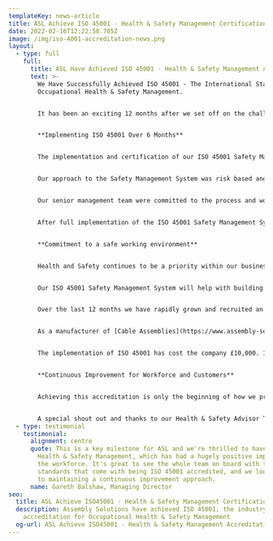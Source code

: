 ```yaml
---
templateKey: news-article
title: ASL Achieve ISO 45001 - Health & Safety Management Certification
date: 2022-02-16T12:22:58.705Z
image: /img/iso-4001-accreditation-news.png
layout:
  - type: full
    full:
      title: ASL Have Achieved ISO 45001 - Health & Safety Management Accreditation
      text: >-
        We Have Successfully Achieved ISO 45001 - The International Standard for
        Occupational Health & Safety Management.


        It has been an exciting 12 months after we set off on the challenge to achieve the exceptionally high Health & Safety standards of ISO 45001, and we are happy to announce that we have done it!


        **Implementing ISO 45001 Over 6 Months**


        The implementation and certification of our ISO 45001 Safety Management System took around 6 months to complete. Initially, our external health and safety advisor carried out a gap analysis of our existing safety management processes compared to the requirements of the ISO 45001 standard. This identified where we needed to implement new procedures or processes. Our health and safety advisor then prepared an integrated management system that encompassed our existing ISO 9001 quality process and procedures.


        Our approach to the Safety Management System was risk based and the senior management team worked with our safety advisor to better understand our organisation, context and the internal and external issues that could influence our Safety Management System. From this we identified any interested parties and considered their needs and expectations and deciding upon the scope of the Safety Management System.


        Our senior management team were committed to the process and worked with our safety advisor to develop the health and safety policy and objectives ensuring they were aligned to the strategic direction of ASL. As part of the process, we fully engaged our workforce with ISO 45001 awareness training and ensured they are part of the Safety Leadership Team and represented at our health and safety committee meetings.


        After full implementation of the ISO 45001 Safety Management System, we carried out our internal audits and a management review meeting ready for our certification audit. Our certification audit went well and we successfully passed the audit without any non conformances being raised. 


        **Commitment to a safe working environment**


        Health and Safety continues to be a priority within our business and we are committed to maintaining a safe working environment and continual improvement.


        Our ISO 45001 Safety Management System will help with building trust and brand integrity by providing an assurance that ASL’s management system meets the requirements of the international standard and will improve our operational performance.


        Over the last 12 months we have rapidly grown and recruited an extra 20 staff. This incredible growth led us to look at how we can ensure that as growth continues, our accidents don't and our safety culture continually improves. Having ISO 45001 standards in place ensures all employees feel they are working in a safe environment.


        As a manufacturer of [Cable Assemblies](https://www.assembly-solutions.com/cable-assemblies), [Wiring Looms](https://www.assembly-solutions.com/wiring-loom) and [Control Panels](https://www.assembly-solutions.com/control-panels), there are many processes involved in making the products which employees need to feel safe. All processes carried out on the factory floor have undergone safety risk assessments to ensure accidents are kept to an absolute minimum. These processes include; Hot Works and manual handling, inclusive of moving heavy cable drums and [control boxes](https://www.assembly-solutions.com/electrical-control-panels).


        The implementation of ISO 45001 has cost the company £10,000. It is a significant investment but is essential as we strive forward in maintaining our position as the industry leader for [quality cable assembly](https://www.assembly-solutions.com/cable-assembly) services and [wiring harness manufacture](https://www.assembly-solutions.com/wiring-harness) services.


        **Continuous Improvement for Workforce and Customers**


        Achieving this accreditation is only the beginning of how we prioritise the safety and wellbeing for our workforce and customers. We look forward to the maintaining and continual improvement these new standards and exploring even more ways to become better in these crucial areas.


        A special shout out and thanks to our Health & Safety Advisor Tony Lundy from [TL Safety](https://www.tlsafety.co.uk/), who has done an exceptional job implementing the new IMS and helping ASL obtain ISO 45001.
  - type: testimonial
    testimonial:
      alignment: centre
      quote: This is a key milestone for ASL and we're thrilled to have developed our
        Health & Safety Management, which has had a hugely positive impact on
        the workforce. It's great to see the whole team on board with the high
        standards that come with being ISO 45001 accredited, and we look forward
        to maintaining a continuous improvement approach.
      name: Gareth Balshaw, Managing Director
seo:
  title: ASL Achieve ISO45001 - Health & Safety Management Certification
  description: Assembly Solutions have achieved ISO 45001, the industry recognised
    accreditation for Occupational Health & Safety Management
  og-url: ASL Achieve ISO45001 - Health & Safety Management Accreditation
---
```


